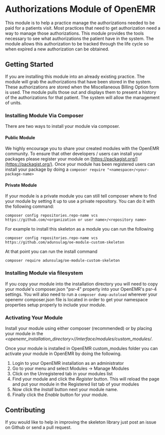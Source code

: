 # Authorizations Module of OpenEMR
This module is to help a practice manage the authorizations needed to be paid for a patients visit.
Most practices that need to get authorization need a way to manage those authorizations. This module provides
the tools necessary to see what authorizations the patient have in the system. The module allows this
authorization to be tracked through the life cycle so when expired a new authorization can be obtained.

## Getting Started
If you are installing this module into an already existing practice. The module will grab the authorizations that
have been stored in the system. These authorizations are stored when the Miscellaneous Billing Option form is used.
The module pulls those out and displays them to present a history of the authorizations for that patient. The
system will allow the management of units.

### Installing Module Via Composer
There are two ways to install your module via composer.
#### Public Module
We highly encourage you to share your created modules with the OpenEMR community.  To ensure that other developers / users can install
your packages please register your module on [https://packagist.org/](https://packagist.org/).  Once your module has been registered
users can install your package by doing a `composer require "<namespace>/<your-package-name>`
#### Private Module
If your module is a private module you can still tell composer where to find your module by setting it up to use a private repository.
You can do it with the following command:
```
composer config repositories.repo-name vcs https://github.com/<organization or user name>/<repository name>
```
For example to install this skeleton as a module you can run the following
```
composer config repositories.repo-name vcs https://github.com/adunsulag/oe-module-custom-skeleton
```

At that point you can run the install command
```
composer require adunsulag/oe-module-custom-skeleton
```

### Installing Module via filesystem
If you copy your module into the installation directory you will need to copy your module's composer.json "psr-4" property into your OpenEMR's psr-4 settings.
You will also need to run a ```composer dump-autoload``` wherever your openemr composer.json file is located in order to get your namespace properties setup properly
to include your module.

### Activating Your Module
Install your module using either composer (recommended) or by placing your module in the *<openemr_installation_directory>//interface/modules/custom_modules/*.

Once your module is installed in OpenEMR custom_modules folder you can activate your module in OpenEMR by doing the following.

1. Login to your OpenEMR installation as an administrator
2. Go to your menu and select Modules -> Manage Modules
3. Click on the Unregistered tab in your modules list
4. Find your module and click the *Register* button.  This will reload the page and put your module in the Registered list tab of your modules
5. Now click the *Install* button next your module name.
6. Finally click the *Enable* button for your module.

## Contributing
If you would like to help in improving the skeleton library just post an issue on Github or send a pull request.
